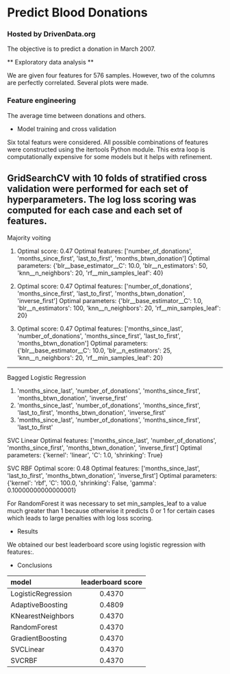 # Predict Blood Donations
### Hosted by DrivenData.org

The objective is to predict a donation in March 2007.

** Exploratory data analysis **

We are given four features for 576 samples. However, two of the columns are
perfectly correlated. Several plots were made.

### Feature engineering

The average time between donations and others.

* Model training and cross validation

Six total featurs were considered. All possible combinations of features
were constructed using the itertools Python module. This extra loop is
computationally expensive for some models but it helps with refinement.

GridSearchCV with 10 folds of stratified cross validation were performed
for each set of hyperparameters. The log loss scoring was computed for
each case and each set of features.
------
Majority voiting
1. Optimal score: 0.47
Optimal features:  ['number_of_donations', 'months_since_first', 'last_to_first', 'months_btwn_donation']
Optimal parameters:  {'blr__base_estimator__C': 10.0, 'blr__n_estimators': 50, 'knn__n_neighbors': 20, 'rf__min_samples_leaf': 40}

2. Optimal score: 0.47
Optimal features:  ['number_of_donations', 'months_since_first', 'last_to_first', 'months_btwn_donation', 'inverse_first']
Optimal parameters:  {'blr__base_estimator__C': 1.0, 'blr__n_estimators': 100, 'knn__n_neighbors': 20, 'rf__min_samples_leaf': 20}

3. Optimal score: 0.47
Optimal features:  ['months_since_last', 'number_of_donations', 'months_since_first', 'last_to_first', 'months_btwn_donation']
Optimal parameters:  {'blr__base_estimator__C': 10.0, 'blr__n_estimators': 25, 'knn__n_neighbors': 20, 'rf__min_samples_leaf': 20}

----

Bagged Logistic Regression
1. 'months_since_last', 'number_of_donations', 'months_since_first', 'months_btwn_donation', 'inverse_first'
2. 'months_since_last', 'number_of_donations', 'months_since_first', 'last_to_first', 'months_btwn_donation', 'inverse_first'
3. 'months_since_last', 'number_of_donations', 'months_since_first', 'last_to_first'

SVC Linear
Optimal features:  ['months_since_last', 'number_of_donations', 'months_since_first', 'months_btwn_donation', 'inverse_first']
Optimal parameters:  {'kernel': 'linear', 'C': 1.0, 'shrinking': True}

SVC RBF
Optimal score: 0.48
Optimal features:  ['months_since_last', 'last_to_first', 'months_btwn_donation', 'inverse_first']
Optimal parameters:  {'kernel': 'rbf', 'C': 100.0, 'shrinking': False, 'gamma': 0.10000000000000001}


For RandomForest it was necessary to set min_samples_leaf to a value much greater than
1 because otherwise it predicts 0 or 1 for certain cases which leads to large
penalties with log loss scoring.

* Results

We obtained our best leaderboard score using logistic regression
with features:.

* Conclusions


|model                      | leaderboard score|
|:--------------------------|:-----------------:|
|LogisticRegression       |            0.4370|
|AdaptiveBoosting             |            0.4809|
|KNearestNeighbors |            0.4370|
|RandomForest|            0.4370|
|GradientBoosting|            0.4370|
|SVCLinear|            0.4370|
|SVCRBF|            0.4370|

